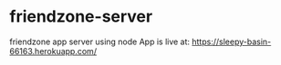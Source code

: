 # friendzone-server
friendzone app server using node
App is live at: https://sleepy-basin-66163.herokuapp.com/
